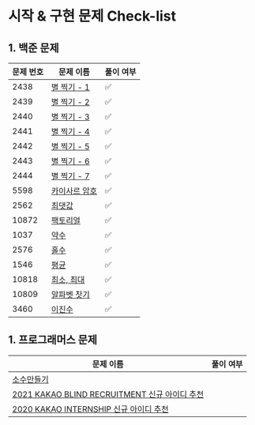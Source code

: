 # 시작 & 구현 문제 Check-list

## 1. 백준 문제

| 문제 번호 | 문제 이름                                             | 풀이 여부 |
| --------- | ----------------------------------------------------- | --------- |
| 2438      | [별 찍기 - 1](https://www.acmicpc.net/problem/2438)   | ✅        |
| 2439      | [별 찍기 - 2](https://www.acmicpc.net/problem/2439)   | ✅        |
| 2440      | [별 찍기 - 3](https://www.acmicpc.net/problem/2440)   | ✅        |
| 2441      | [별 찍기 - 4](https://www.acmicpc.net/problem/2441)   | ✅        |
| 2442      | [별 찍기 - 5](https://www.acmicpc.net/problem/2442)   | ✅        |
| 2443      | [별 찍기 - 6](https://www.acmicpc.net/problem/2443)   | ✅        |
| 2444      | [별 찍기 - 7](https://www.acmicpc.net/problem/2444)   | ✅        |
| 5598      | [카이사르 암호](https://www.acmicpc.net/problem/5598) | ✅        |
| 2562      | [최댓값](https://www.acmicpc.net/problem/2562)        | ✅        |
| 10872     | [팩토리얼](https://www.acmicpc.net/problem/10872)     | ✅        |
| 1037      | [약수](https://www.acmicpc.net/problem/1037)          | ✅        |
| 2576      | [홀수](https://www.acmicpc.net/problem/2576)          | ✅        |
| 1546      | [평균](https://www.acmicpc.net/problem/1546)          | ✅        |
| 10818     | [최소, 최대](https://www.acmicpc.net/problem/10818)   | ✅        |
| 10809     | [알파벳 찻기](https://www.acmicpc.net/problem/10809)  | ✅        |
| 3460      | [이진수](https://www.acmicpc.net/problem/3460)        | ✅        |

## 1. 프로그래머스 문제

| 문제 이름                                                                                                 | 풀이 여부 |
| --------------------------------------------------------------------------------------------------------- | --------- |
| [소수만들기](https://programmers.co.kr/learn/courses/30/lessons/12977)                                    |           |
| [2021 KAKAO BLIND RECRUITMENT 신규 아이디 추천](https://programmers.co.kr/learn/courses/30/lessons/72410) |           |
| [2020 KAKAO INTERNSHIP 신규 아이디 추천](https://programmers.co.kr/learn/courses/30/lessons/72410)        |           |
